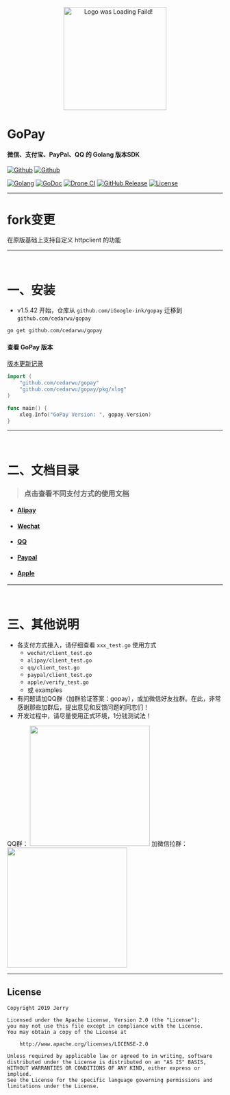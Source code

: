 <div align=center><img width="240" height="240" alt="Logo was Loading Faild!" src="https://raw.githubusercontent.com/cedarwu/gopay/main/logo.png"/></div>

# GoPay

#### 微信、支付宝、PayPal、QQ 的 Golang 版本SDK

[![Github](https://img.shields.io/github/followers/iGoogle-ink?label=Follow&style=social)](https://github.com/iGoogle-ink)
[![Github](https://img.shields.io/github/forks/cedarwu/gopay?label=Fork&style=social)](https://github.com/cedarwu/gopay/fork)

[![Golang](https://img.shields.io/badge/golang-1.16-brightgreen.svg)](https://golang.google.cn)
[![GoDoc](https://img.shields.io/badge/doc-pkg.go.dev-informational.svg)](https://pkg.go.dev/github.com/cedarwu/gopay)
[![Drone CI](https://cloud.drone.io/api/badges/cedarwu/gopay/status.svg)](https://cloud.drone.io/cedarwu/gopay)
[![GitHub Release](https://img.shields.io/github/v/release/cedarwu/gopay)](https://github.com/cedarwu/gopay/releases)
[![License](https://img.shields.io/github/license/cedarwu/gopay)](https://www.apache.org/licenses/LICENSE-2.0)

---

# fork变更

在原版基础上支持自定义 httpclient 的功能

---

<br>

# 一、安装

- v1.5.42 开始，仓库从 `github.com/iGoogle-ink/gopay` 迁移到 `github.com/cedarwu/gopay`

```bash
go get github.com/cedarwu/gopay
```

#### 查看 GoPay 版本

  [版本更新记录](https://github.com/cedarwu/gopay/blob/main/release_note.txt)

```go
import (
    "github.com/cedarwu/gopay"
    "github.com/cedarwu/gopay/pkg/xlog"
)

func main() {
    xlog.Info("GoPay Version: ", gopay.Version)
}
```

---

<br>

# 二、文档目录

> ### 点击查看不同支付方式的使用文档

* #### [Alipay](https://github.com/cedarwu/gopay/blob/main/doc/alipay.md)
* #### [Wechat](https://github.com/cedarwu/gopay/blob/main/doc/wechat_v3.md)
* #### [QQ](https://github.com/cedarwu/gopay/blob/main/doc/qq.md)
* #### [Paypal](https://github.com/cedarwu/gopay/blob/main/doc/paypal.md)
* #### [Apple](https://github.com/cedarwu/gopay/blob/main/doc/apple.md)

---

<br>

# 三、其他说明

* 各支付方式接入，请仔细查看 `xxx_test.go` 使用方式
    * `wechat/client_test.go`
    * `alipay/client_test.go`
    * `qq/client_test.go`
    * `paypal/client_test.go`
    * `apple/verify_test.go`
    * 或 examples
* 有问题请加QQ群（加群验证答案：gopay），或加微信好友拉群。在此，非常感谢那些加群后，提出意见和反馈问题的同志们！
* 开发过程中，请尽量使用正式环境，1分钱测试法！

QQ群：
<img width="280" height="280" src="https://raw.githubusercontent.com/cedarwu/gopay/main/qq_gopay.png"/>
加微信拉群：
<img width="280" height="280" src="https://raw.githubusercontent.com/cedarwu/gopay/main/wechat_jerry.png"/>

---

## License

```
Copyright 2019 Jerry

Licensed under the Apache License, Version 2.0 (the "License");
you may not use this file except in compliance with the License.
You may obtain a copy of the License at

    http://www.apache.org/licenses/LICENSE-2.0

Unless required by applicable law or agreed to in writing, software
distributed under the License is distributed on an "AS IS" BASIS,
WITHOUT WARRANTIES OR CONDITIONS OF ANY KIND, either express or implied.
See the License for the specific language governing permissions and
limitations under the License.
```